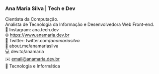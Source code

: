 ### Ana Maria Silva | Tech e Dev
Cientista da Computação.<br>
Analista de Tecnologia da Informação e Desenvolvedora Web Front-end.<br>
👩 Instagram: ana.tech.dev<br>
🌐 https://www.anamaria.dev.br<br>
🔗 Twitter: twitter.com/_anamariasilva_<br>
🔗 about.me/anamariasilva<br>
💻 dev.to/anamaria<br>
✉️ email@anamaria.dev.br<br>
💙 Tecnologia e Informática<br>


<!--
**anamariasilva/anamariasilva** is a ✨ _special_ ✨ repository because its `README.md` (this file) appears on your GitHub profile.
Vi
Here are some ideas to get you started:

- 🔭 I’m currently working on ...
- 🌱 I’m currently learning ...
- 👯 I’m looking to collaborate on ...
- 🤔 I’m looking for help with ...
- 💬 Ask me about ...
- 📫 How to reach me: ...
- 😄 Pronouns: ...
- ⚡ Fun fact: ...
-->
